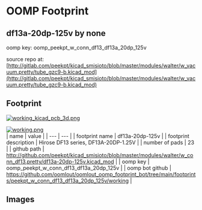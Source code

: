 # OOMP Footprint  
## df13a-20dp-125v  by none  
  
oomp key: oomp_peekpt_w_conn_df13_df13a_20dp_125v  
  
source repo at: [http://gitlab.com/peekpt/kicad_smisioto/blob/master/modules/walter/w_vacuum.pretty/tube_gzc9-b.kicad_mod](http://gitlab.com/peekpt/kicad_smisioto/blob/master/modules/walter/w_vacuum.pretty/tube_gzc9-b.kicad_mod)  
## Footprint  
  
[![working_kicad_pcb_3d.png](working_kicad_pcb_3d_600.png)](working_kicad_pcb_3d.png)  
  
[![working.png](working_600.png)](working.png)  
| name | value | 
| --- | --- | 
| footprint name | df13a-20dp-125v | 
| footprint description | Hirose DF13 series, DF13A-20DP-1.25V | 
| number of pads | 23 | 
| github path | http://github.com/peekpt/kicad_smisioto/blob/master/modules/walter/w_conn_df13.pretty/df13a-20dp-125v.kicad_mod | 
| oomp key | oomp_peekpt_w_conn_df13_df13a_20dp_125v | 
| oomp bot github | https://github.com/oomlout/oomlout_oomp_footprint_bot/tree/main/footprints/peekpt_w_conn_df13_df13a_20dp_125v/working | 
## Images  
